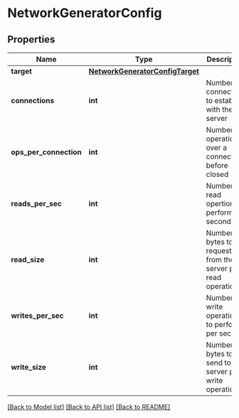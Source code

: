 # NetworkGeneratorConfig

## Properties
Name | Type | Description | Notes
------------ | ------------- | ------------- | -------------
**target** | [**NetworkGeneratorConfigTarget**](NetworkGeneratorConfigTarget.md) |  | [optional] 
**connections** | **int** | Number of connections to establish with the server | 
**ops_per_connection** | **int** | Number of operations over a connection before closed | 
**reads_per_sec** | **int** | Number of read opertions to perform per second | 
**read_size** | **int** | Number of bytes to request from the server per read operation | 
**writes_per_sec** | **int** | Number of write operations to perform per second | 
**write_size** | **int** | Number of bytes to send to the server per write operation | 

[[Back to Model list]](../README.md#documentation-for-models) [[Back to API list]](../README.md#documentation-for-api-endpoints) [[Back to README]](../README.md)


